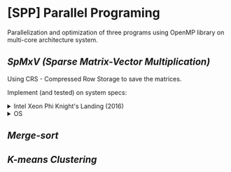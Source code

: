 # [SPP] Parallel Programing
Parallelization and optimization of three programs using OpenMP library on multi-core architecture system.

## _SpMxV (Sparse Matrix-Vector Multiplication)_
Using CRS - Compressed Row Storage to save the matrices.

Implement (and tested) on system specs:
<details>
<summary>Intel Xeon Phi Knight's Landing (2016)</summary>

- 72 x86-based cores, 288 threads
- 1.5 GHz, 2x 512-bit SIMD, ~ 3.5 TFLOPS peak
- 16 GB MCDRAM + 192 GB DDR4
</details>
<details>
  <summary>OS</summary>
  
  + CentOS Linux release 7.9.2009 (Core)
  + Kernel Release: 3.10.0-1160.83.1.el7.x86_64
</details>


## _Merge-sort_


## _K-means Clustering_

